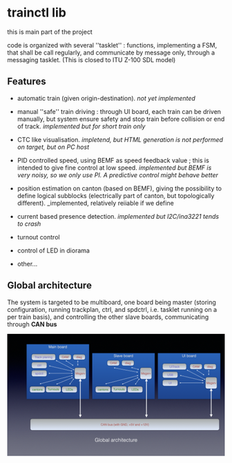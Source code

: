 #  trainctl lib

this is main part of the project

code is organized with several ''tasklet''  : functions, implementing a FSM, that shall be call regularly, and
communicate by message only, through a messaging  tasklet.
(This is closed to ITU Z-100 SDL model)

## Features

- automatic train (given origin-destination). _not yet implemented_

- manual ''safe'' train driving : through UI board, each train can be driven manually, but system
ensure safety and stop train before collision or end of track. _implemented but for short train only_

- CTC like visualisation. _impletend, but HTML generation is not performed on target, but on PC host_

- PID controlled speed, using BEMF as speed feedback value ; this is intended to give fine control at low speed. _implemented but BEMF is very noisy, so we only use PI. A predictive control might behave better_

- position estimation on canton (based on BEMF), giving the possibility to define logical subblocks (electrically part of canton, but topologically different). _implemented, relatively reiiable if we define 

- current based presence detection. _implemented but I2C/ina3221 tends to crash_

- turnout control

- control of LED in diorama

- other...

## Global architecture

The system is targeted to be multiboard, one board being master (storing configuration, running trackplan, ctrl, and spdctrl, i.e. tasklet running on a per train basis), and controlling the other slave boards, communicating through **CAN bus**


![global architecture](img/garch.001.png "global architecture")
